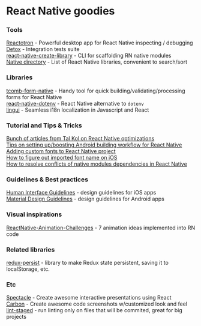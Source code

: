 # React Native goodies

### Tools
[Reactotron](https://github.com/infinitered/reactotron) - Powerful desktop app for React Native inspecting / debugging  
[Detox](https://github.com/wix/detox) - Integration tests suite  
[react-native-create-library](https://github.com/frostney/react-native-create-library) - CLI for scaffolding RN native modules  
[Native directory](https://native.directory/) - List of React Native libraries, convenient to search/sort  

### Libraries
[tcomb-form-native](https://github.com/gcanti/tcomb-form-native) - Handy tool for quick building/validating/processing forms for React Native  
[react-native-dotenv](https://github.com/zetachang/react-native-dotenv) - React Native alternative to `dotenv`  
[lingui](https://github.com/lingui/js-lingui) - Seamless i18n localization in Javascript and React  

### Tutorial and Tips & Tricks
[Bunch of articles from Tal Kol on React Native optimizations](https://medium.com/@talkol)  
[Tips on setting up/boosting Android building workflow for React Native](https://medium.com/@paterw00t_17915/android-react-native-fastlane-working-with-multiple-build-types-a9a6641c5704)  
[Adding custom fonts to React Native project](https://medium.com/react-native-training/react-native-custom-fonts-ccc9aacf9e5e)  
[How to figure out imported font name on iOS](https://stackoverflow.com/a/41636431/7126059)  
[How to resolve conflicts of native modules dependencies in React Native](https://jolicode.com/blog/handling-dependencies-conflict-and-locking-in-react-native)  

### Guidelines & Best practices
[Human Interface Guidelines](https://developer.apple.com/ios/human-interface-guidelines/) - design guidelines for iOS apps  
[Material Design Guidelines](https://material.io/guidelines/) - design guidelines for Android apps  

### Visual inspirations
[ReactNative-Animation-Challenges](https://github.com/kiok46/ReactNative-Animation-Challenges) - 7 animation ideas implemented into RN code  

### Related libraries
[redux-persist](https://github.com/rt2zz/redux-persist#basic-usage) - library to make Redux state persistent, saving it to localStorage, etc.  

### Etc
[Spectacle](https://github.com/FormidableLabs/spectacle) - Create awesome interactive presentations using React  
[Carbon](https://carbon.now.sh/) - Create awesome code screenshots w/customized look and feel  
[lint-staged](https://github.com/okonet/lint-staged) - run linting only on files that will be commited, great for big projects  
